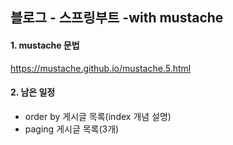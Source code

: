 ## 블로그 - 스프링부트 -with mustache

#### 1. mustache 문법
https://mustache.github.io/mustache.5.html

#### 2. 남은 일정
- order by 게시글 목록(index 개념 설명)
- paging 게시글 목록(3개)